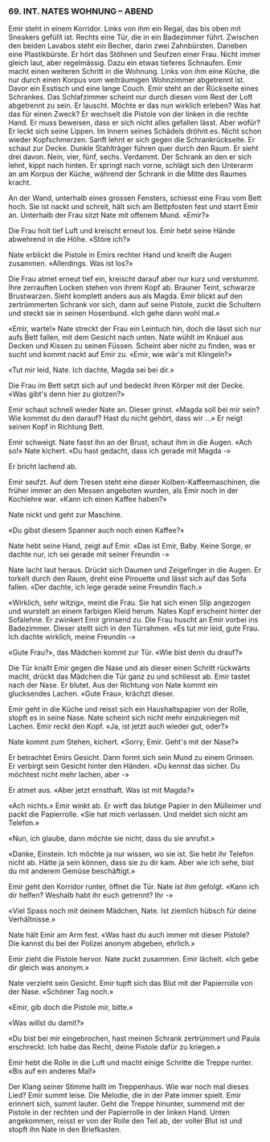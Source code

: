 ### 69. INT. NATES WOHNUNG – ABEND

Emir steht in einem Korridor. Links von ihm ein Regal, das bis oben mit Sneakers gefüllt ist. Rechts eine Tür, die in ein Badezimmer führt. Zwischen den beiden Lavabos steht ein Becher, darin zwei Zahnbürsten. Daneben eine Plastikbürste. Er hört das Stöhnen und Seufzen einer Frau. Nicht immer gleich laut, aber regelmässig. Dazu ein etwas tieferes Schnaufen. Emir macht einen weiteren Schritt in die Wohnung. Links von ihm eine Küche, die nur durch einen Korpus vom weiträumigen Wohnzimmer abgetrennt ist. Davor ein Esstisch und eine lange Couch. Emir steht an der Rückseite eines Schrankes. Das Schlafzimmer scheint nur durch diesen vom Rest der Loft abgetrennt zu sein. Er lauscht. Möchte er das nun wirklich erleben? Was hat das für einen Zweck? Er wechselt die Pistole von der linken in die rechte Hand. Er muss beweisen, dass er sich nicht alles gefallen lässt. Aber wofür? Er leckt sich seine Lippen. Im Innern seines Schädels dröhnt es. Nicht schon wieder Kopfschmerzen. Sanft lehnt er sich gegen die Schrankrückseite. Er schaut zur Decke. Dunkle Stahlträger führen quer durch den Raum. Er sieht drei davon. Nein, vier, fünf, sechs. Verdammt. Der Schrank an den er sich lehnt, kippt nach hinten. Er springt nach vorne, schlägt sich den Unterarm an am Korpus der Küche, während der Schrank in die Mitte des Raumes kracht.

An der Wand, unterhalb eines grossen Fensters, schiesst eine Frau vom Bett hoch. Sie ist nackt und schreit, hält sich am Bettpfosten fest und starrt Emir an. Unterhalb der Frau sitzt Nate mit offenem Mund. «Emir?»

Die Frau holt tief Luft und kreischt erneut los. Emir hebt seine Hände abwehrend in die Höhe. «Störe ich?» 

Nate erblickt die Pistole in Emirs rechter Hand und kneift die Augen zusammen. «Allerdings. Was ist los?»

Die Frau atmet erneut tief ein, kreischt darauf aber nur kurz und verstummt. Ihre zerrauften Locken stehen von ihrem Kopf ab. Brauner Teint, schwarze Brustwarzen. Sieht komplett anders aus als Magda. Emir blickt auf den zertrümmerten Schrank vor sich, dann auf seine Pistole, zuckt die Schultern und steckt sie in seinen Hosenbund. «Ich gehe dann wohl mal.»

«Emir, warte!» Nate streckt der Frau ein Leintuch hin, doch die lässt sich nur aufs Bett fallen, mit dem Gesicht nach unten. Nate wühlt im Knäuel aus Decken und Kissen zu seinen Füssen. Scheint aber nicht zu finden, was er sucht und kommt nackt auf Emir zu. «Emir, wie wär's mit Klingeln?»

«Tut mir leid, Nate. Ich dachte, Magda sei bei dir.»

Die Frau im Bett setzt sich auf und bedeckt ihren Körper mit der Decke. «Was gibt's denn hier zu glotzen?»

Emir schaut schnell wieder Nate an. Dieser grinst. «Magda soll bei mir sein? Wie kommst du den darauf? Hast du nicht gehört, dass wir ...» Er neigt seinen Kopf in Richtung Bett.

Emir schweigt. Nate fasst ihn an der Brust, schaut ihm in die Augen. «Ach so!» Nate kichert. «Du hast gedacht, dass ich gerade mit Magda -» 

Er bricht lachend ab.

Emir seufzt. Auf dem Tresen steht eine dieser Kolben-Kaffeemaschinen, die früher immer an den Messen angeboten wurden, als Emir noch in der Kochlehre war. «Kann ich einen Kaffee haben?»

Nate nickt und geht zur Maschine.

«Du gibst diesem Spanner auch noch einen Kaffee?» 

Nate hebt seine Hand, zeigt auf Emir. «Das ist Emir, Baby. Keine Sorge, er dachte nur, ich sei gerade mit seiner Freundin -» 

Nate lacht laut heraus. Drückt sich Daumen und Zeigefinger in die Augen. Er torkelt durch den Raum, dreht eine Pirouette und lässt sich auf das Sofa fallen. «Der dachte, ich lege gerade seine Freundin flach.»

«Wirklich, sehr witzig», meint die Frau. Sie hat sich einen Slip angezogen und wurstelt an einem farbigen Kleid herum. Nates Kopf erscheint hinter der Sofalehne. Er zwinkert Emir grinsend zu. Die Frau huscht an Emir vorbei ins Badezimmer. Dieser stellt sich in den Türrahmen. «Es tut mir leid, gute Frau. Ich dachte wirklich, meine Freundin -»

«Gute Frau?», das Mädchen kommt zur Tür. «Wie bist denn du drauf?» 

Die Tür knallt Emir gegen die Nase und als dieser einen Schritt rückwärts macht, drückt das Mädchen die Tür ganz zu und schliesst ab. Emir tastet nach der Nase. Er blutet. Aus der Richtung von Nate kommt ein glucksendes Lachen. «Gute Frau», krächzt dieser. 

Emir geht in die Küche und reisst sich ein Haushaltspapier von der Rolle, stopft es in seine Nase. Nate scheint sich nicht mehr einzukriegen mit Lachen. Emir reckt den Kopf. «Ja, ist jetzt auch wieder gut, oder?»

Nate kommt zum Stehen, kichert. «Sorry, Emir. Geht's mit der Nase?»

Er betrachtet Emirs Gesicht. Dann formt sich sein Mund zu einem Grinsen. Er verbirgt sein Gesicht hinter den Händen. «Du kennst das sicher. Du möchtest nicht mehr lachen, aber -»

Er atmet aus. «Aber jetzt ernsthaft. Was ist mit Magda?»

«Ach nichts.» Emir winkt ab. Er wirft das blutige Papier in den Mülleimer und packt die Papierrolle. «Sie hat mich verlassen. Und meldet sich nicht am Telefon.»

«Nun, ich glaube, dann möchte sie nicht, dass du sie anrufst.»

«Danke, Einstein. Ich möchte ja nur wissen, wo sie ist. Sie hebt ihr Telefon nicht ab. Hätte ja sein können, dass sie zu dir kam. Aber wie ich sehe, bist du mit anderem Gemüse beschäftigt.»

Emir geht den Korridor runter, öffnet die Tür. Nate ist ihm gefolgt. «Kann ich dir helfen? Weshalb habt ihr euch getrennt? Ihr -»

«Viel Spass noch mit deinem Mädchen, Nate. Ist ziemlich hübsch für deine Verhältnisse.»

Nate hält Emir am Arm fest. «Was hast du auch immer mit dieser Pistole? Die kannst du bei der Polizei anonym abgeben, ehrlich.»

Emir zieht die Pistole hervor. Nate zuckt zusammen. Emir lächelt. «Ich gebe dir gleich was anonym.»

Nate verzieht sein Gesicht. Emir tupft sich das Blut mit der Papierrolle von der Nase. «Schöner Tag noch.»

«Emir, gib doch die Pistole mir, bitte.»

«Was willst du damit?»

«Du bist bei mir eingebrochen, hast meinen Schrank zertrümmert und Paula erschreckt. Ich habe das Recht, deine Pistole dafür zu kriegen.»

Emir hebt die Rolle in die Luft und macht einige Schritte die Treppe runter. «Bis auf ein anderes Mal!»

Der Klang seiner Stimme hallt im Treppenhaus. Wie war noch mal dieses Lied? Emir summt leise. Die Melodie, die in der Pate immer spielt. Emir erinnert sich, summt lauter. Geht die Treppe hinunter, summend mit der Pistole in der rechten und der Papierrolle in der linken Hand. Unten angekommen, reisst er von der Rolle den Teil ab, der voller Blut ist und stopft ihn Nate in den Briefkasten.